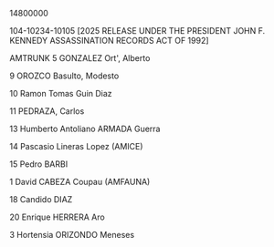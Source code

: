 14800000

104-10234-10105 [2025 RELEASE UNDER THE PRESIDENT JOHN F. KENNEDY ASSASSINATION RECORDS ACT OF 1992]

AMTRUNK 5 GONZALEZ Ort', Alberto

9 OROZCO Basulto, Modesto

10 Ramon Tomas Guin Diaz

11 PEDRAZA, Carlos

13 Humberto Antoliano ARMADA Guerra

14 Pascasio Lineras Lopez (AMICE)

15 Pedro BARBI

1 David CABEZA Coupau (AMFAUNA)

18 Candido DIAZ

20 Enrique HERRERA Aro

3 Hortensia ORIZONDO Meneses
